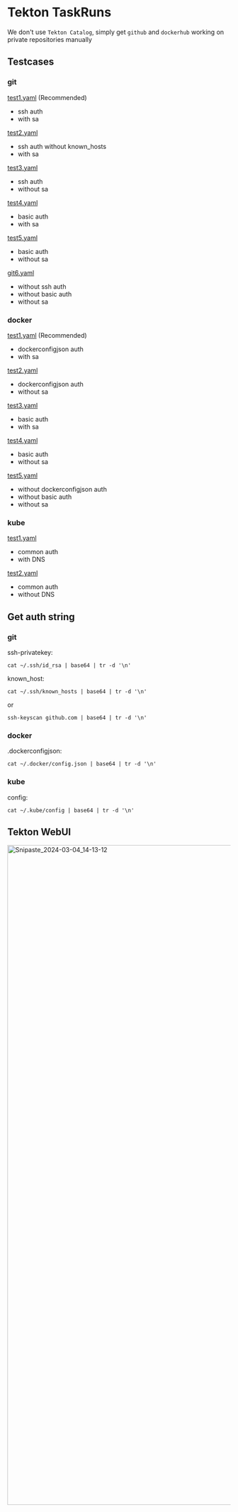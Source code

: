 # Tekton TaskRuns

We don't use `Tekton Catalog`, simply get `github` and `dockerhub` working on private repositories manually

## Testcases

### git

[test1.yaml](git/test1.yaml) (Recommended)

- ssh auth
- with sa

[test2.yaml](git/test2.yaml)

- ssh auth without known_hosts
- with sa

[test3.yaml](git/test3.yaml)

- ssh auth
- without sa

[test4.yaml](git/test4.yaml)

- basic auth
- with sa

[test5.yaml](git/test5.yaml)

- basic auth
- without sa

[git6.yaml](git/test6.yaml)

- without ssh auth
- without basic auth 
- without sa

### docker

[test1.yaml](docker/test1.yaml) (Recommended)

- dockerconfigjson auth
- with sa

[test2.yaml](docker/test2.yaml)

- dockerconfigjson auth
- without sa

[test3.yaml](docker/test3.yaml)

- basic auth
- with sa

[test4.yaml](docker/test4.yaml)

- basic auth
- without sa

[test5.yaml](docker/test5.yaml)

- without dockerconfigjson auth
- without basic auth
- without sa

### kube

[test1.yaml](kube/test1.yaml)

- common auth
- with DNS

[test2.yaml](kube/test2.yaml)

- common auth
- without DNS

## Get auth string

### git

ssh-privatekey:

```
cat ~/.ssh/id_rsa | base64 | tr -d '\n'
```

known_host:

```
cat ~/.ssh/known_hosts | base64 | tr -d '\n'
```
or
```
ssh-keyscan github.com | base64 | tr -d '\n'
```

### docker

.dockerconfigjson:

```
cat ~/.docker/config.json | base64 | tr -d '\n'
```

### kube

config:

```
cat ~/.kube/config | base64 | tr -d '\n'
```

## Tekton WebUI

<img width="1488" alt="Snipaste_2024-03-04_14-13-12" src="https://github.com/guobinqiu/hello-tekton/assets/5800822/e09633f9-d938-4306-9568-472b9cba49c3">
